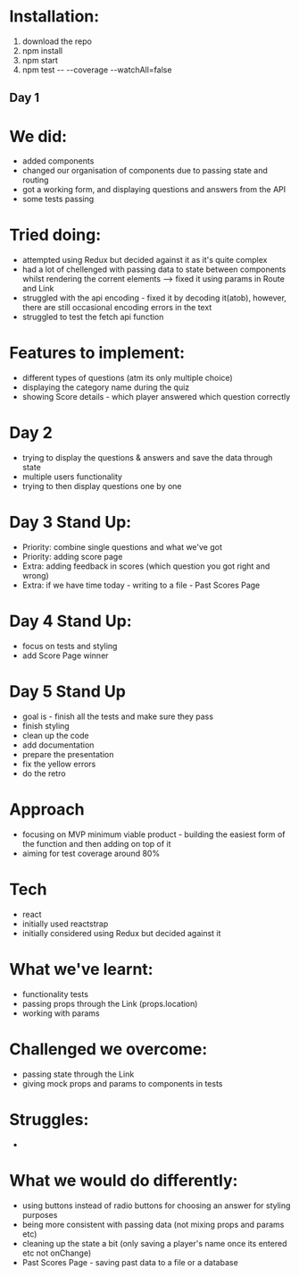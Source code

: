 # Installation:
1. download the repo
2. npm install
3. npm start
4. npm test -- --coverage --watchAll=false

## Day 1
# We did:
- added components
- changed our organisation of components due to passing state and routing
- got a working form, and displaying questions and answers from the API
- some tests passing
# Tried doing:
- attempted using Redux but decided against it as it's quite complex
- had a lot of chellenged with passing data to state between components whilst rendering the corrent elements --> fixed it using params in Route and Link
- struggled with the api encoding - fixed it by decoding it(atob), however, there are still occasional encoding errors in the text
- struggled to test the fetch api function

# Features to implement:
- different types of questions (atm its only multiple choice)
- displaying the category name during the quiz
- showing Score details - which player answered which question correctly

# Day 2 
- trying to display the questions & answers and save the data through state
- multiple users functionality
- trying to then display questions one by one


# Day 3 Stand Up:
- Priority: combine single questions and what we've got 
- Priority: adding score page
- Extra: adding feedback in scores (which question you got right and wrong)
- Extra: if we have time today - writing to a file - Past Scores Page

# Day 4 Stand Up:
- focus on tests and styling
- add Score Page winner 

# Day 5 Stand Up
- goal is - finish all the tests and make sure they pass
- finish styling
- clean up the code
- add documentation
- prepare the presentation
- fix the yellow errors
- do the retro

# Approach
- focusing on MVP minimum viable product - building the easiest form of the function and then adding on top of it 
- aiming for test coverage around 80%

# Tech
- react
- initially used reactstrap
- initially considered using Redux but decided against it

# What we've learnt:
- functionality tests
- passing props through the Link (props.location)
- working with params

# Challenged we overcome:
- passing state through the Link
- giving mock props and params to components in tests

# Struggles:
- 

# What we would do differently:
- using buttons instead of radio buttons for choosing an answer for styling purposes
- being more consistent with passing data (not mixing props and params etc)
- cleaning up the state a bit (only saving a player's name once its entered etc not onChange) 
- Past Scores Page - saving past data to a file or a database


